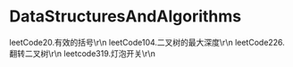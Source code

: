 # DataStructuresAndAlgorithms
leetCode20.有效的括号\r\n
leetCode104.二叉树的最大深度\r\n
leetCode226.翻转二叉树\r\n
leetcode319.灯泡开关\r\n
